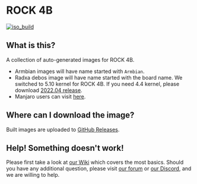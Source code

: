 # ROCK 4B
[![iso_build](https://github.com/radxa-build/rockpi-4b/workflows/Build/badge.svg)](https://github.com/radxa-build/rockpi-4b/actions/workflows/build.yml)

## What is this?

A collection of auto-generated images for ROCK 4B.

* Armbian images will have name started with `Armbian`.
* Radxa debos image will have name started with the board name.
  We switched to 5.10 kernel for ROCK 4B. If you need 4.4 kernel, please download [2022.04 release](https://github.com/radxa-build/rockpi-4b/releases/tag/main-df04b3af).
* Manjaro users can visit [here](https://github.com/manjaro-arm/rockpi4b-images).

## Where can I download the image?

Built images are uploaded to [GitHub Releases](https://github.com/radxa-build/rockpi-4b/releases/latest).

## Help! Something doesn't work!

Please first take a look at [our Wiki](https://wiki.radxa.com/Home) which covers the most basics.
Should you have any additional question, please visit [our forum](https://rock.sh/go) or [our Discord](https://rock.sh/go), and we are willing to help.
